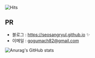
![Hits](https://hits.seeyoufarm.com/api/count/incr/badge.svg?url=https%3A%2F%2Fgithub.com%hagenti0612&count_bg=%23FFC500&title_bg=%23555555&icon=diaspora.svg&icon_color=%23FFDD00&title=visitors&edge_flat=false)

## PR


- 블로그 : <https://seosangryul.github.io> ✨
- 이메일 : <gogumach82@gmail.com>


![Anurag's GitHub stats](https://github-readme-stats.vercel.app/api?username=hagenti0612&show_icons=true&theme=radical)


<!--
**SeoSangRyul/SeoSangRyul** is a ✨ _special_ ✨ repository because its `README.md` (this file) appears on your GitHub profile.

Here are some ideas to get you started:

- 🔭 I’m currently working on ...
- 🌱 I’m currently learning ...
- 👯 I’m looking to collaborate on ...
- 🤔 I’m looking for help with ...
- 💬 Ask me about ...
- 📫 How to reach me: ...
- 😄 Pronouns: ...
- ⚡ Fun fact: ...
-->
